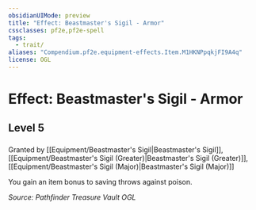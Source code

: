 ```yaml
---
obsidianUIMode: preview
title: "Effect: Beastmaster's Sigil - Armor"
cssclasses: pf2e,pf2e-spell
tags:
  - trait/
aliases: "Compendium.pf2e.equipment-effects.Item.M1HKNPpqkjFI9A4q"
license: OGL
---
```

# Effect: Beastmaster's Sigil - Armor
## Level 5
### 






Granted by [[Equipment/Beastmaster's Sigil|Beastmaster's Sigil]], [[Equipment/Beastmaster's Sigil (Greater)|Beastmaster's Sigil (Greater)]], [[Equipment/Beastmaster's Sigil (Major)|Beastmaster's Sigil (Major)]]

You gain an item bonus to saving throws against poison.

*Source: Pathfinder Treasure Vault*
*OGL*